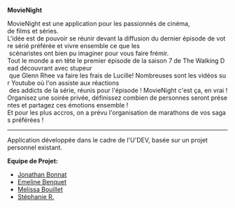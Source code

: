 **MovieNight**  

MovieNight est une application pour les passionnés de cinéma, de films et séries. L'idée est de pouvoir se réunir devant la diffusion du dernier épisode de votre sérié préférée et vivre ensemble ce que les  scénaristes ont bien pu imaginer pour vous faire frémir.   
Tout le monde a en tête le premier épisode de la saison 7 de The Walking Dead découvrant avec stupeur   que Glenn Rhee va faire les frais de Lucille! Nombreuses sont les vidéos sur Youtube où l'on assiste aux réactions   des addicts de la série, réunis pour l'épisode ! MovieNight c'est ça, en vrai !   Organisez une soirée privée, définissez combien de personnes seront présentes et partagez ces émotions ensemble !  Et pour les plus accros, on a prévu l'organisation de marathons de vos sagas préférées !  

-------- 

Application développée dans le cadre de l'U'DEV, basée sur un projet personnel existant.   

**Equipe de Projet:**   
* [Jonathan Bonnat](https://github.com/Jon00312)    
* [Emeline Benquet](https://github.com/HDEmy)    
* [Melissa Bouillet](https://github.com/melissabouillet)    
* [Stéphanie R.](https://github.com/CSBuzzy)    
